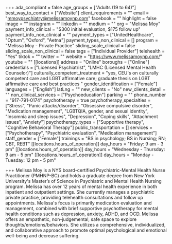 +++
ada_compliant = false
age_groups = ["Adults (19 to 64)"]
best_way_to_contact = ["Website"]
client_requirements = ""
email = "mmoypsychiatry@melissamoynp.com"
facebook = ""
highlight = false
image = ""
instagram = ""
linkedin = ""
medium = ""
org = "Melissa Moy"
payment_info_clinical = "$300 initial evaluation, $175 follow up"
payment_info_non_clinical = ""
payment_types = ["UnitedHealthcare", "Optum", "Oxford", "Aetna"]
payment_types_non_clinical = []
program = "Melissa Moy - Private Practice"
sliding_scale_clinical = false
sliding_scale_non_clinical = false
tags = ["Individual Provider"]
telehealth = "Yes"
tiktok = ""
twitter = ""
website = "https://www.melissamoynp.com/"
youtube = ""
[[locations]]
address = "Online"
boroughs = ["Online"]
credentials = ["Licensed Psychiatrist", "LMHC (Licensed Mental Health Counselor)"]
culturally_competent_treatment = "yes, CEU's on culturally competent care and LGBT affirmative care; graduate thesis on LGBT affirmative care and best practices "
gender_identification = ["Female"]
languages = ["English"]
latLng = ""
new_clients = "No"
new_clients_detail = ""
non_clinical_services = ["Psychoeducation"]
parking = ""
phone_number = "917-791-0174"
psychotherapy = true
psychotherapy_specialties = ["Stress", "Panic attacks/disorder", "Obsessive compulsive disorder", "Medication management", "LGBTQIA, gender, and sexual identity", "Insomnia and sleep issues", "Depression", "Coping skills", "Attachment issues", "Anxiety"]
psychotherapy_types = ["Supportive therapy", "Cognitive Behavioral Therapy"]
public_transportation = []
services = ["Psychotherapy", "Psychiatric evaluation", "Medication management"]
staff_gender = ["Female"]
trainings = "BS in psychology; BS in Nursing; RN; CBT, REBT"
[[locations.hours_of_operation]]
day_hours = "Friday: 9 am - 3 pm"
[[locations.hours_of_operation]]
day_hours = "Wednesday - Thursday: 9 am - 5 pm"
[[locations.hours_of_operation]]
day_hours = "Monday - Tuesday: 12 pm - 5 pm"

+++
Melissa Moy is a NYS board-certified Psychiatric-Mental Health Nurse Practitioner (PMHNP-BC) and holds a graduate degree from New York University's Master’s of Science in Psychiatric and Mental Health Nursing program. Melissa has over 12 years of mental health experience in both inpatient and outpatient settings. She currently manages a psychiatric private practice, providing telehealth consultations and follow up appointments. Melissa's focus is primarily medication evaluation and management, combined with brief supportive psychotherapy for mental health conditions such as depression, anxiety, ADHD, and OCD. Melissa offers an empathetic, non-judgemental, safe space to explore thoughts/emotions/behaviors. She utilizes a comprehensive, individualized, and collaborative approach to promote optimal psychological and emotional well-being and decrease suffering.